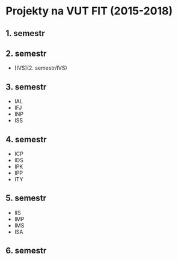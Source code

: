 # Projekty na VUT FIT (2015-2018)

## 1. semestr



## 2. semestr

* [IVS](2. semestr/IVS)
## 3. semestr

* IAL
* IFJ
* INP
* ISS

## 4. semestr

* ICP
* IDS
* IPK
* IPP
* ITY

## 5. semestr

* IIS
* IMP
* IMS
* ISA

## 6. semestr



